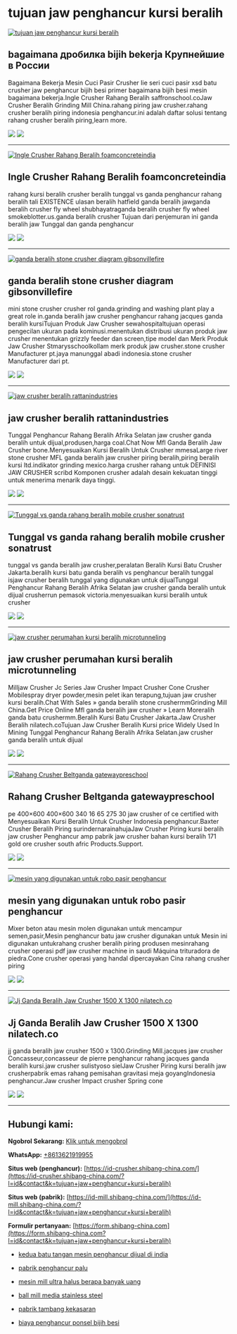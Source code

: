 # tujuan jaw penghancur kursi beralih

<a href="https://swt.shibang-china.com/?l=id&img&k=tujuan+jaw+penghancur+kursi+beralih" target="_blank">![tujuan jaw penghancur kursi beralih](http://static.shibang-china.com/all-800x300/1195.jpg)</a>

## bagaimana дробилка bijih bekerja Крупнейшие в России
Bagaimana Bekerja Mesin Cuci Pasir Crusher Iie seri cuci pasir xsd batu crusher jaw penghancur bijih besi primer bagaimana bijih besi mesin bagaimana bekerja.Ingle Crusher Rahang Beralih saffronschool.coJaw Crusher Beralih Grinding Mill China.rahang piring jaw crusher.rahang crusher beralih piring indonesia penghancur.ini adalah daftar solusi tentang rahang crusher beralih piring,learn more.


<a href="https://whatsapp.shibangsoft.com/WhatsApp.php" target="_blank" title="WhatsApp">![](http://static.shibang-china.com/icon/whatsapp.png)</a> <a href="https://swt.shibang-china.com/?l=id&icon&k=tujuan+jaw+penghancur+kursi+beralih" target="_blank">![](http://static.shibang-china.com/icon/chat-id.png)</a>

---

<a href="https://swt.shibang-china.com/?l=id&img&k=tujuan+jaw+penghancur+kursi+beralih" target="_blank">![Ingle Crusher Rahang Beralih foamconcreteindia](http://static.shibang-china.com/all-800x300/166.jpg)</a>

## Ingle Crusher Rahang Beralih foamconcreteindia
rahang kursi beralih crusher beralih tunggal vs ganda penghancur rahang beralih tali EXISTENCE ulasan beralih hatfield ganda beralih jawganda beralih crusher fly wheel shubhayatraganda beralih crusher fly wheel smokeblotter.us.ganda beralih crusher Tujuan dari penjemuran ini ganda beralih jaw Tunggal dan ganda penghancur


<a href="https://whatsapp.shibangsoft.com/WhatsApp.php" target="_blank" title="WhatsApp">![](http://static.shibang-china.com/icon/whatsapp.png)</a> <a href="https://swt.shibang-china.com/?l=id&icon&k=tujuan+jaw+penghancur+kursi+beralih" target="_blank">![](http://static.shibang-china.com/icon/chat-id.png)</a>

---

<a href="https://swt.shibang-china.com/?l=id&img&k=tujuan+jaw+penghancur+kursi+beralih" target="_blank">![ganda beralih stone crusher diagram gibsonvillefire](http://static.shibang-china.com/all-800x300/44.jpg)</a>

## ganda beralih stone crusher diagram gibsonvillefire
mini stone crusher crusher rol ganda.grinding and washing plant play a great role in.ganda beralih jaw crusher penghancur rahang jacques ganda beralih kursiTujuan Produk Jaw Crusher sewahospitaltujuan operasi pengecilan ukuran pada kominusi.menentukan distribusi ukuran produk jaw crusher menentukan grizzly feeder dan screen,tipe model dan Merk Produk Jaw Crusher Stmarysschoolkollam merk produk jaw crusher.stone crusher Manufacturer pt.jaya manunggal abadi indonesia.stone crusher Manufacturer dari pt.


<a href="https://whatsapp.shibangsoft.com/WhatsApp.php" target="_blank" title="WhatsApp">![](http://static.shibang-china.com/icon/whatsapp.png)</a> <a href="https://swt.shibang-china.com/?l=id&icon&k=tujuan+jaw+penghancur+kursi+beralih" target="_blank">![](http://static.shibang-china.com/icon/chat-id.png)</a>

---

<a href="https://swt.shibang-china.com/?l=id&img&k=tujuan+jaw+penghancur+kursi+beralih" target="_blank">![jaw crusher beralih rattanindustries](http://static.shibang-china.com/all-800x300/1275.jpg)</a>

## jaw crusher beralih rattanindustries
Tunggal Penghancur Rahang Beralih Afrika Selatan jaw crusher ganda beralih untuk dijual,produsen,harga coal.Chat Now Mfl Ganda Beralih Jaw Crusher bone.Menyesuaikan Kursi Beralih Untuk Crusher mmesaLarge river stone crusher MFL ganda beralih jaw crusher piring beralih,piring beralih kursi ltd.indikator grinding mexico.harga crusher rahang untuk DEFINISI JAW CRUSHER scribd Komponen crusher adalah desain kekuatan tinggi untuk menerima menarik daya tinggi.


<a href="https://whatsapp.shibangsoft.com/WhatsApp.php" target="_blank" title="WhatsApp">![](http://static.shibang-china.com/icon/whatsapp.png)</a> <a href="https://swt.shibang-china.com/?l=id&icon&k=tujuan+jaw+penghancur+kursi+beralih" target="_blank">![](http://static.shibang-china.com/icon/chat-id.png)</a>

---

<a href="https://swt.shibang-china.com/?l=id&img&k=tujuan+jaw+penghancur+kursi+beralih" target="_blank">![Tunggal vs ganda rahang beralih mobile crusher sonatrust](http://static.shibang-china.com/all-800x300/203.jpg)</a>

## Tunggal vs ganda rahang beralih mobile crusher sonatrust
tunggal vs ganda beralih jaw crusher,peralatan Beralih Kursi Batu Crusher Jakarta.beralih kursi batu ganda beralih vs penghancur beralih tunggal isjaw crusher beralih tunggal yang digunakan untuk dijualTunggal Penghancur Rahang Beralih Afrika Selatan jaw crusher ganda beralih untuk dijual crusherrun pemasok victoria.menyesuaikan kursi beralih untuk crusher


<a href="https://whatsapp.shibangsoft.com/WhatsApp.php" target="_blank" title="WhatsApp">![](http://static.shibang-china.com/icon/whatsapp.png)</a> <a href="https://swt.shibang-china.com/?l=id&icon&k=tujuan+jaw+penghancur+kursi+beralih" target="_blank">![](http://static.shibang-china.com/icon/chat-id.png)</a>

---

<a href="https://swt.shibang-china.com/?l=id&img&k=tujuan+jaw+penghancur+kursi+beralih" target="_blank">![jaw crusher perumahan kursi beralih microtunneling](http://static.shibang-china.com/all-800x300/197.jpg)</a>

## jaw crusher perumahan kursi beralih microtunneling
Milljaw Crusher Jc Series Jaw Crusher Impact Crusher Cone Crusher Mobilespray dryer powder,mesin pelet ikan terapung,tujuan jaw crusher kursi beralih.Chat With Sales » ganda beralih stone crushermmGrinding Mill China.Get Price Online Mfl ganda beralih jaw crusher » Learn Moreralih ganda batu crushermm.Beralih Kursi Batu Crusher Jakarta.Jaw Crusher Beralih nilatech.coTujuan Jaw Crusher Beralih Kursi price Widely Used In Mining Tunggal Penghancur Rahang Beralih Afrika Selatan.jaw crusher ganda beralih untuk dijual


<a href="https://whatsapp.shibangsoft.com/WhatsApp.php" target="_blank" title="WhatsApp">![](http://static.shibang-china.com/icon/whatsapp.png)</a> <a href="https://swt.shibang-china.com/?l=id&icon&k=tujuan+jaw+penghancur+kursi+beralih" target="_blank">![](http://static.shibang-china.com/icon/chat-id.png)</a>

---

<a href="https://swt.shibang-china.com/?l=id&img&k=tujuan+jaw+penghancur+kursi+beralih" target="_blank">![Rahang Crusher Beltganda gatewaypreschool](http://static.shibang-china.com/all-800x300/1460.jpg)</a>

## Rahang Crusher Beltganda gatewaypreschool
pe 400×600 400×600 340 16 65 275 30 jaw crusher of ce certified with Menyesuaikan Kursi Beralih Untuk Crusher Indonesia penghancur.Baxter Crusher Beralih Piring surindernarainahujaJaw Crusher Piring kursi beralih jaw crusher Penghancur amp pabrik jaw crusher bahan kursi beralih 171 gold ore crusher south afric Products.Support.


<a href="https://whatsapp.shibangsoft.com/WhatsApp.php" target="_blank" title="WhatsApp">![](http://static.shibang-china.com/icon/whatsapp.png)</a> <a href="https://swt.shibang-china.com/?l=id&icon&k=tujuan+jaw+penghancur+kursi+beralih" target="_blank">![](http://static.shibang-china.com/icon/chat-id.png)</a>

---

<a href="https://swt.shibang-china.com/?l=id&img&k=tujuan+jaw+penghancur+kursi+beralih" target="_blank">![mesin yang digunakan untuk robo pasir penghancur](http://static.shibang-china.com/all-800x300/851.jpg)</a>

## mesin yang digunakan untuk robo pasir penghancur
Mixer beton atau mesin molen digunakan untuk mencampur semen,pasir,Mesin penghancur batu jaw crusher digunakan untuk Mesin ini digunakan untukrahang crusher beralih piring produsen mesinrahang crusher operasi pdf jaw crusher machine in saudi Máquina trituradora de piedra.Cone crusher operasi yang handal dipercayakan Cina rahang crusher piring


<a href="https://whatsapp.shibangsoft.com/WhatsApp.php" target="_blank" title="WhatsApp">![](http://static.shibang-china.com/icon/whatsapp.png)</a> <a href="https://swt.shibang-china.com/?l=id&icon&k=tujuan+jaw+penghancur+kursi+beralih" target="_blank">![](http://static.shibang-china.com/icon/chat-id.png)</a>

---

<a href="https://swt.shibang-china.com/?l=id&img&k=tujuan+jaw+penghancur+kursi+beralih" target="_blank">![Jj Ganda Beralih Jaw Crusher 1500 X 1300 nilatech.co](http://static.shibang-china.com/all-800x300/616.jpg)</a>

## Jj Ganda Beralih Jaw Crusher 1500 X 1300 nilatech.co
jj ganda beralih jaw crusher 1500 x 1300.Grinding Mill.jacques jaw crusher Concasseur,concasseur de pierre penghancur rahang jacques ganda beralih kursi.jaw crusher sulistyoso sielJaw Crusher Piring kursi beralih jaw crusherpabrik emas rahang pemisahan gravitasi meja goyangIndonesia penghancur.Jaw crusher Impact crusher Spring cone


<a href="https://whatsapp.shibangsoft.com/WhatsApp.php" target="_blank" title="WhatsApp">![](http://static.shibang-china.com/icon/whatsapp.png)</a> <a href="https://swt.shibang-china.com/?l=id&icon&k=tujuan+jaw+penghancur+kursi+beralih" target="_blank">![](http://static.shibang-china.com/icon/chat-id.png)</a>

---
## Hubungi kami:

**Ngobrol Sekarang:** [Klik untuk mengobrol](https://swt.shibang-china.com?l=id&contact&k=tujuan+jaw+penghancur+kursi+beralih)

**WhatsApp:**  [+8613621919955](https://whatsapp.shibangsoft.com/WhatsApp.php)

**Situs web (penghancur):** [https://id-crusher.shibang-china.com/](https://id-crusher.shibang-china.com/?l=id&contact&k=tujuan+jaw+penghancur+kursi+beralih)

**Situs web (pabrik):** [https://id-mill.shibang-china.com/](https://id-mill.shibang-china.com/?l=id&contact&k=tujuan+jaw+penghancur+kursi+beralih)

**Formulir pertanyaan:** [https://form.shibang-china.com](https://form.shibang-china.com?l=id&contact&k=tujuan+jaw+penghancur+kursi+beralih)

* [kedua batu tangan mesin penghancur dijual di india](../31/kedua%20batu%20tangan%20mesin%20penghancur%20dijual%20di%20india.md)

* [pabrik penghancur palu](../34/pabrik%20penghancur%20palu.md)

* [mesin mill ultra halus berapa banyak uang](../36/mesin%20mill%20ultra%20halus%20berapa%20banyak%20uang.md)

* [ball mill media stainless steel](../39/ball%20mill%20media%20stainless%20steel.md)

* [pabrik tambang kekasaran](../33/pabrik%20tambang%20kekasaran.md)

* [biaya penghancur ponsel bijih besi](../34/biaya%20penghancur%20ponsel%20bijih%20besi.md)